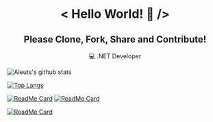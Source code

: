 <h1 align="center">< Hello World! 👋 /></h1>

<h2 align="center"> Please Clone, Fork, Share and Contribute!</h3>

<p align ="center">💻 .NET Developer</p>


![Aleuts's github stats](https://github-readme-stats.vercel.app/api?username=plus1xp&custom_title=Elliott's%20GitHub%20Stats&count_private=true&include_all_commits=true&show_icons=true&hide_border=true&title_color=9bd6ff&icon_color=d2a8ff&text_color=c9d1d9&bg_color=161b22)

[![Top Langs](https://github-readme-stats.vercel.app/api/top-langs/?username=plus1xp&layout=compact&hide_border=true&title_color=9bd6ff&icon_color=d2a8ff&text_color=c9d1d9&bg_color=161b22)](https://github.com/plus1xp?tab=repositories)

[![ReadMe Card](https://github-readme-stats.vercel.app/api/pin/?username=plus1xp&repo=motoical&hide_border=true&title_color=9bd6ff&icon_color=d2a8ff&text_color=c9d1d9&bg_color=161b22)](https://github.com/plus1xp/motoical)
[![ReadMe Card](https://github-readme-stats.vercel.app/api/pin/?username=plus1xp&repo=GrandPrixAlmanac&hide_border=true&title_color=9bd6ff&icon_color=d2a8ff&text_color=c9d1d9&bg_color=161b22)](https://github.com/plus1xp/grandprixalmanac)

[![ReadMe Card](https://github-readme-stats.vercel.app/api/pin/?username=plus1xp&repo=pokepedia&hide_border=true&title_color=9bd6ff&icon_color=d2a8ff&text_color=c9d1d9&bg_color=161b22)](https://github.com/plus1xp/pokepedia)
